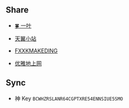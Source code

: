 ## Share

- [🍀 一叶](https://share.dingeral.com/)

- [天翼小站](https://yun.hei521.cn/)

- [FXXKMAKEDING](https://node4.mkdmirror.workers.dev/)

- [优雅地上网](/车库/优雅地上网.md)

## Sync

- 神 Key `BCWHZRSLANR64CGPTXRE54ENNSIUE5SMO`
